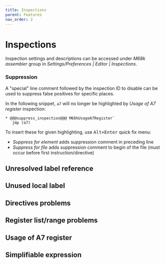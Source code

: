 ```yaml
---
title: Inspections
parent: Features
nav_order: 2
---
```


# Inspections

Inspection settings and descriptions can be accessed under *M68k assembler* group in *Settings/Preferences \| Editor \| Inspections*.
                                    
### Suppression

A "special" line comment followed by the inspection ID to disable can be used to suppress false positives for specific places.

In the following snippet, `a7` will no longer be highlighted by _Usage of A7 register_ inspection:

```
* @@@suppress_inspection@@@ M68kUsageA7Register`
   jmp (a7)
```

To insert these for given highlighting, use <kbd>Alt+Enter</kbd> quick fix menu:
- _Suppress for element_ adds suppression comment in preceding line
- _Suppress for file_  adds suppression comment to begin of the file (must occur before first instruction/directive)

## Unresolved label reference

## Unused local label

## Directives problems

## Register list/range problems

## Usage of A7 register

## Simplifiable expression

